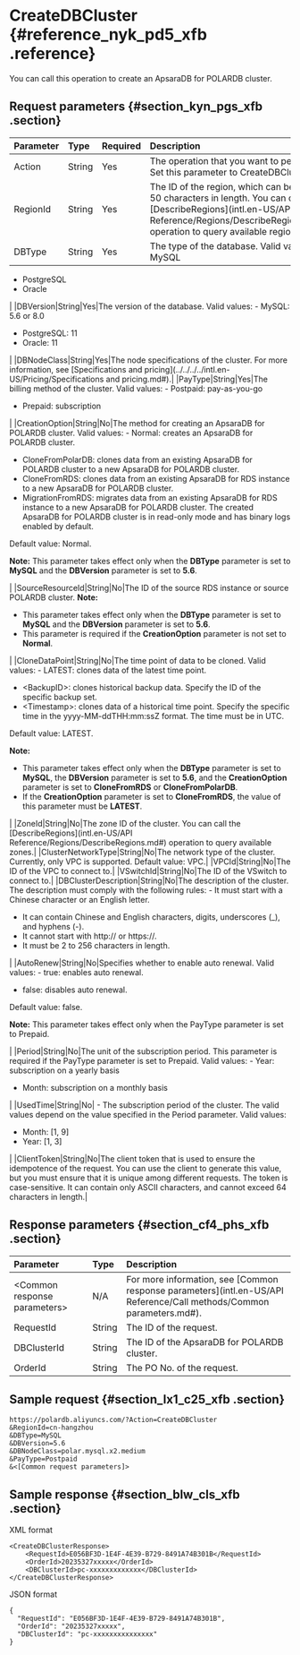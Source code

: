 # CreateDBCluster {#reference_nyk_pd5_xfb .reference}

You can call this operation to create an ApsaraDB for POLARDB cluster.

## Request parameters {#section_kyn_pgs_xfb .section}

|Parameter|Type|Required|Description|
|:--------|:---|:-------|:----------|
|Action|String|Yes|The operation that you want to perform. Set this parameter to CreateDBCluster.|
|RegionId|String|Yes|The ID of the region, which can be up to 50 characters in length. You can call the [DescribeRegions](intl.en-US/API Reference/Regions/DescribeRegions.md#) operation to query available regions.|
|DBType|String|Yes|The type of the database. Valid values: -   MySQL
-   PostgreSQL
-   Oracle

 |
|DBVersion|String|Yes|The version of the database. Valid values: -   MySQL: 5.6 or 8.0
-   PostgreSQL: 11
-   Oracle: 11

 |
|DBNodeClass|String|Yes|The node specifications of the cluster. For more information, see [Specifications and pricing](../../../../intl.en-US/Pricing/Specifications and pricing.md#).|
|PayType|String|Yes|The billing method of the cluster. Valid values: -   Postpaid: pay-as-you-go
-   Prepaid: subscription

 |
|CreationOption|String|No|The method for creating an ApsaraDB for POLARDB cluster. Valid values: -   Normal: creates an ApsaraDB for POLARDB cluster.
-   CloneFromPolarDB: clones data from an existing ApsaraDB for POLARDB cluster to a new ApsaraDB for POLARDB cluster.
-   CloneFromRDS: clones data from an existing ApsaraDB for RDS instance to a new ApsaraDB for POLARDB cluster.
-   MigrationFromRDS: migrates data from an existing ApsaraDB for RDS instance to a new ApsaraDB for POLARDB cluster. The created ApsaraDB for POLARDB cluster is in read-only mode and has binary logs enabled by default.

 Default value: Normal.

 **Note:** This parameter takes effect only when the **DBType** parameter is set to **MySQL** and the **DBVersion** parameter is set to **5.6**.

 |
|SourceResourceId|String|No|The ID of the source RDS instance or source POLARDB cluster. **Note:** 

-   This parameter takes effect only when the **DBType** parameter is set to **MySQL** and the **DBVersion** parameter is set to **5.6**.
-   This parameter is required if the **CreationOption** parameter is not set to **Normal**.

 |
|CloneDataPoint|String|No|The time point of data to be cloned. Valid values: -   LATEST: clones data of the latest time point.
-   <BackupID\>: clones historical backup data. Specify the ID of the specific backup set.
-   <Timestamp\>: clones data of a historical time point. Specify the specific time in the yyyy-MM-ddTHH:mm:ssZ format. The time must be in UTC.

 Default value: LATEST.

 **Note:** 

-   This parameter takes effect only when the **DBType** parameter is set to **MySQL**, the **DBVersion** parameter is set to **5.6**, and the **CreationOption** parameter is set to **CloneFromRDS** or **CloneFromPolarDB**.
-   If the **CreationOption** parameter is set to **CloneFromRDS**, the value of this parameter must be **LATEST**.

 |
|ZoneId|String|No|The zone ID of the cluster. You can call the [DescribeRegions](intl.en-US/API Reference/Regions/DescribeRegions.md#) operation to query available zones.|
|ClusterNetworkType|String|No|The network type of the cluster. Currently, only VPC is supported. Default value: VPC.|
|VPCId|String|No|The ID of the VPC to connect to.|
|VSwitchId|String|No|The ID of the VSwitch to connect to.|
|DBClusterDescription|String|No|The description of the cluster. The description must comply with the following rules: -   It must start with a Chinese character or an English letter.
-   It can contain Chinese and English characters, digits, underscores \(\_\), and hyphens \(-\).
-   It cannot start with http:// or https://.
-   It must be 2 to 256 characters in length.

 |
|AutoRenew|String|No|Specifies whether to enable auto renewal. Valid values: -   true: enables auto renewal.
-   false: disables auto renewal.

 Default value: false.

 **Note:** This parameter takes effect only when the PayType parameter is set to Prepaid.

 |
|Period|String|No|The unit of the subscription period. This parameter is required if the PayType parameter is set to Prepaid. Valid values: -   Year: subscription on a yearly basis
-   Month: subscription on a monthly basis

 |
|UsedTime|String|No| -   The subscription period of the cluster. The valid values depend on the value specified in the Period parameter. Valid values:
-   Month: \[1, 9\]
-   Year: \[1, 3\]

 |
|ClientToken|String|No|The client token that is used to ensure the idempotence of the request. You can use the client to generate this value, but you must ensure that it is unique among different requests. The token is case-sensitive. It can contain only ASCII characters, and cannot exceed 64 characters in length.|

## Response parameters {#section_cf4_phs_xfb .section}

|Parameter|Type|Description|
|:--------|:---|:----------|
|<Common response parameters\>|N/A|For more information, see [Common response parameters](intl.en-US/API Reference/Call methods/Common parameters.md#).|
|RequestId|String|The ID of the request.|
|DBClusterId|String|The ID of the ApsaraDB for POLARDB cluster.|
|OrderId|String|The PO No. of the request.|

## Sample request {#section_lx1_c25_xfb .section}

``` {#codeblock_8o4_gey_4x0}
https://polardb.aliyuncs.com/?Action=CreateDBCluster
&RegionId=cn-hangzhou
&DBType=MySQL
&DBVersion=5.6
&DBNodeClass=polar.mysql.x2.medium
&PayType=Postpaid
&<[Common request parameters]>
```

## Sample response {#section_blw_cls_xfb .section}

XML format

``` {#codeblock_l1z_fic_ulu}
<CreateDBClusterResponse>  
    <RequestId>E056BF3D-1E4F-4E39-B729-8491A74B301B</RequestId>
    <OrderId>20235327xxxxx</OrderId>
    <DBClusterId>pc-xxxxxxxxxxxxx</DBClusterId>
</CreateDBClusterResponse>
```

JSON format

``` {#codeblock_jq4_n7c_78t}
{
  "RequestId": "E056BF3D-1E4F-4E39-B729-8491A74B301B",
  "OrderId": "20235327xxxxx",
  "DBClusterId": "pc-xxxxxxxxxxxxxxx"
}
```


